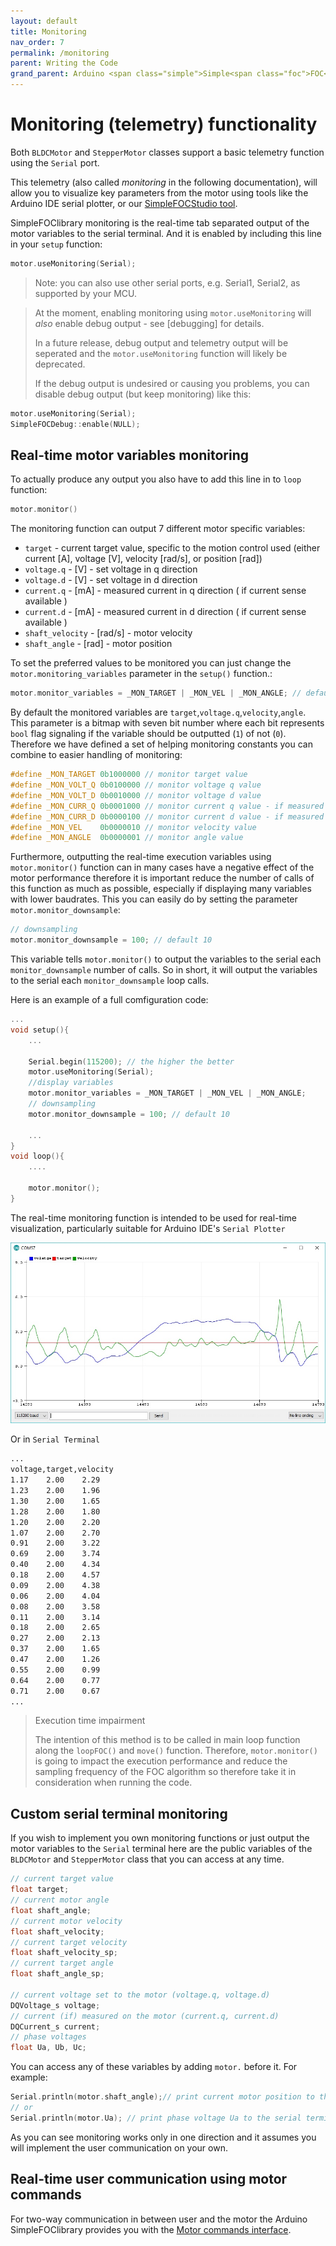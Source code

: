 ```yaml
---
layout: default
title: Monitoring
nav_order: 7
permalink: /monitoring
parent: Writing the Code
grand_parent: Arduino <span class="simple">Simple<span class="foc">FOC</span>library</span> 
---
```



# Monitoring (telemetry) functionality

Both `BLDCMotor` and `StepperMotor` classes support a basic telemetry function using the `Serial` port.

This telemetry (also called *monitoring* in the following documentation), will allow you to visualize key parameters from the motor using tools like the Arduino IDE serial plotter, or our [<span class="simple">Simple<span class="foc">FOC</span>Studio</span> tool](/studio).

<span class="simple">Simple<span class="foc">FOC</span>library</span> monitoring is the real-time tab separated output of the motor variables to the serial terminal. And it is enabled by including this line in your `setup` function:

```cpp
motor.useMonitoring(Serial);
```

<blockquote class="info">
Note: you can also use other serial ports, e.g. Serial1, Serial2, as supported by your MCU.
</blockquote>

<blockquote class="warning">
At the moment, enabling monitoring using <code class="highlighter-rouge">motor.useMonitoring</code> will <i>also</i> enable debug output - see [debugging] for details.

In a future release, debug output and telemetry output will be seperated and the <code class="highlighter-rouge">motor.useMonitoring</code> function will likely be deprecated.

If the debug output is undesired or causing you problems, you can disable debug output (but keep monitoring) like this:
</blockquote>

```cpp
motor.useMonitoring(Serial);
SimpleFOCDebug::enable(NULL);
```

## Real-time motor variables monitoring

To actually produce any output you also have to add this line in to `loop` function:
```cpp
motor.monitor()
```

The monitoring function can output 7 different motor specific variables:
- `target` - current target value, specific to the motion control used (either current [A], voltage [V], velocity [rad/s], or position [rad])
- `voltage.q` - [V] - set voltage in q direction
- `voltage.d` - [V] - set voltage in d direction
- `current.q` - [mA] - measured current in q direction ( if current sense available )
- `current.d` - [mA] - measured current in d direction ( if current sense available )
- `shaft_velocity` - [rad/s] - motor velocity
- `shaft_angle` - [rad] - motor position

To set the preferred values to be monitored you can just change the `motor.monitoring_variables` parameter in the `setup()` function.:
```cpp
motor.monitor_variables = _MON_TARGET | _MON_VEL | _MON_ANGLE; // default _MON_TARGET | _MON_VOLT_Q | _MON_VEL | _MON_ANGLE
```
By default the monitored variables are `target`,`voltage.q`,`velocity`,`angle`.  This parameter is a bitmap with seven bit number where each bit represents `bool` flag signaling if the variable should be outputted (`1`) of not (`0`). Therefore we have defined a set of helping monitoring constants you can combine to easier handling of monitoring:
```cpp
#define _MON_TARGET 0b1000000 // monitor target value
#define _MON_VOLT_Q 0b0100000 // monitor voltage q value
#define _MON_VOLT_D 0b0010000 // monitor voltage d value
#define _MON_CURR_Q 0b0001000 // monitor current q value - if measured
#define _MON_CURR_D 0b0000100 // monitor current d value - if measured
#define _MON_VEL    0b0000010 // monitor velocity value
#define _MON_ANGLE  0b0000001 // monitor angle value
```

Furthermore, outputting the real-time execution variables using `motor.monitor()` function can in many cases have a negative effect of the motor performance  therefore it is important reduce the number of calls of this function as much as possible, especially if displaying many variables with lower baudrates. This you can easily do by setting the parameter `motor.monitor_downsample`:
```cpp
// downsampling
motor.monitor_downsample = 100; // default 10
```
This variable tells `motor.monitor()` to output the variables to the serial each `monitor_downsample` number of calls. So in short, it will output the variables to the serial each `monitor_downsample` loop calls.

Here is an example of a full comfiguration code:
```cpp
...
void setup(){
    ...

    Serial.begin(115200); // the higher the better
    motor.useMonitoring(Serial);
    //display variables
    motor.monitor_variables = _MON_TARGET | _MON_VEL | _MON_ANGLE; 
    // downsampling
    motor.monitor_downsample = 100; // default 10
    
    ...
}
void loop(){
    ....

    motor.monitor();
}

```



The real-time monitoring function is intended to be used for real-time visualization, particularly suitable for Arduino IDE's `Serial Plotter`

<img class="width60" src="extras/Images/plotter.jpg">

Or in `Serial Terminal`
```sh
...
voltage,target,velocity
1.17	2.00	2.29
1.23	2.00	1.96
1.30	2.00	1.65
1.28	2.00	1.80
1.20	2.00	2.20
1.07	2.00	2.70
0.91	2.00	3.22
0.69	2.00	3.74
0.40	2.00	4.34
0.18	2.00	4.57
0.09	2.00	4.38
0.06	2.00	4.04
0.08	2.00	3.58
0.11	2.00	3.14
0.18	2.00	2.65
0.27	2.00	2.13
0.37	2.00	1.65
0.47	2.00	1.26
0.55	2.00	0.99
0.64	2.00	0.77
0.71	2.00	0.67
...
```

<blockquote class="warning"><p class="heading"> Execution time impairment</p>
The intention of this method is to be called in main loop function along the <code class="highlighter-rouge">loopFOC()</code> and <code class="highlighter-rouge">move()</code> function. Therefore, <code class="highlighter-rouge">motor.monitor()</code> is going to impact the execution performance and reduce the sampling frequency of the FOC algorithm so therefore take it in consideration when running the code.  </blockquote>

## Custom serial terminal monitoring

If you wish to implement you own monitoring functions or just output the motor variables to the `Serial` terminal here are the public variables of the `BLDCMotor` and `StepperMotor` class that you can access at any time.
```cpp
// current target value
float target;
// current motor angle
float shaft_angle;
// current motor velocity 
float shaft_velocity;
// current target velocity
float shaft_velocity_sp;
// current target angle
float shaft_angle_sp;

// current voltage set to the motor (voltage.q, voltage.d)
DQVoltage_s voltage;
// current (if) measured on the motor (current.q, current.d)
DQCurrent_s current;
// phase voltages 
float Ua, Ub, Uc;

```
You can access any of these variables by adding `motor.` before it. For example:
```cpp
Serial.println(motor.shaft_angle);// print current motor position to the serial terminal
// or
Serial.println(motor.Ua); // print phase voltage Ua to the serial terminal
```

As you can see monitoring works only in one direction and it assumes you will implement the user communication on your own.

## Real-time user communication using motor commands
  
For two-way communication in between user and the motor the Arduino <span class="simple">Simple<span class="foc">FOC</span>library</span>  provides you with the [Motor commands interface](communication).